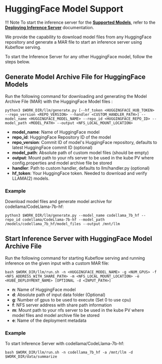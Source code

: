 # HuggingFace Model Support
!!! Note
    To start the inference server for the [**Supported Models**](supported_models.md), refer to the [**Deploying Inference Server**](inference_server.md) documentation.

We provide the capability to download model files from any HuggingFace repository and generate a MAR file to start an inference server using Kubeflow serving.<br />

To start the Inference Server for any other HuggingFace model, follow the steps below.

## Generate Model Archive File for HuggingFace Models
Run the following command for downloading and generating the Model Archive File (MAR) with the HuggingFace Model files :
```
python3 $WORK_DIR/llm/generate.py [--hf_token <HUGGINGFACE_HUB_TOKEN> --repo_version <REPO_VERSION> --handler <CUSTOM_HANDLER_PATH>] --model_name <HUGGINGFACE_MODEL_NAME> --repo_id <HUGGINGFACE_REPO_ID> --model_path <MODEL_PATH> --output <NFS_LOCAL_MOUNT_LOCATION>
```

* **model_name**:       Name of HuggingFace model
* **repo_id**:          HuggingFace Repository ID of the model
* **repo_version**:     Commit ID of model's HuggingFace repository, defaults to latest HuggingFace commit ID (optional)
* **model_path**:       Absolute path of custom model files (should be empty)
* **output**:           Mount path to your nfs server to be used in the kube PV where config.properties and model archive file be stored
* **handler**:          Path to custom handler, defaults to llm/handler.py (optional)<br />
* **hf_token**:         Your HuggingFace token. Needed to download and verify LLAMA(2) models.

### Example
Download model files and generate model archive for codellama/CodeLlama-7b-hf:
```
python3 $WORK_DIR/llm/generate.py --model_name codellama_7b_hf --repo_id codellama/CodeLlama-7b-hf --model_path /models/codellama_7b_hf/model_files --output /mnt/llm
```

## Start Inference Server with HuggingFace Model Archive File
Run the following command for starting Kubeflow serving and running inference on the given input with a custom MAR file:
```
bash $WORK_DIR/llm/run.sh -n <HUGGINGFACE_MODEL_NAME> -g <NUM_GPUS> -f <NFS_ADDRESS_WITH_SHARE_PATH> -m <NFS_LOCAL_MOUNT_LOCATION> -e <KUBE_DEPLOYMENT_NAME> [OPTIONAL -d <INPUT_PATH>]
```

* **n**:    Name of HuggingFace model
* **d**:    Absolute path of input data folder (Optional)
* **g**:    Number of gpus to be used to execute (Set 0 to use cpu)
* **f**:    NFS server address with share path information
* **m**:    Mount path to your nfs server to be used in the kube PV where model files and model archive file be stored
* **e**:    Name of the deployment metadata

### Example
To start Inference Server with codellama/CodeLlama-7b-hf:
```
bash $WORK_DIR/llm/run.sh -n codellama_7b_hf -a /mnt/llm -d $WORK_DIR/data/summarize
```
